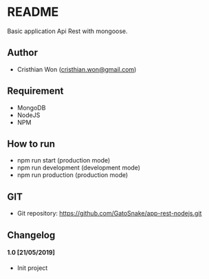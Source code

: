 # README

Basic application Api Rest with mongoose.

## Author
* Cristhian Won (cristhian.won@gmail.com)

## Requirement

* MongoDB
* NodeJS
* NPM

## How to run

* npm run start (production mode)
* npm run development (development mode)
* npm run production (production mode)

## GIT

* Git repository: https://github.com/GatoSnake/app-rest-nodejs.git

## Changelog

#### 1.0 [21/05/2019]
* Init project